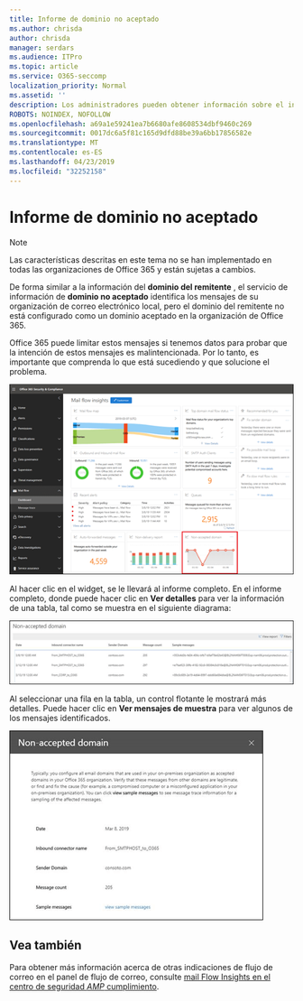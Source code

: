 ```yaml
---
title: Informe de dominio no aceptado
ms.author: chrisda
author: chrisda
manager: serdars
ms.audience: ITPro
ms.topic: article
ms.service: O365-seccomp
localization_priority: Normal
ms.assetid: ''
description: Los administradores pueden obtener información sobre el informe de dominio no aceptado en el panel de flujo de correo en el centro de seguridad & cumplimiento.
ROBOTS: NOINDEX, NOFOLLOW
ms.openlocfilehash: a69a1e59241ea7b6680afe8608534dbf9460c269
ms.sourcegitcommit: 0017dc6a5f81c165d9dfd88be39a6bb17856582e
ms.translationtype: MT
ms.contentlocale: es-ES
ms.lasthandoff: 04/23/2019
ms.locfileid: "32252158"
---
```

# <a name="non-accepted-domain-report"></a>Informe de dominio no aceptado

> [!NOTE]
> Las características descritas en este tema no se han implementado en todas las organizaciones de Office 365 y están sujetas a cambios.

De forma similar a la información del **dominio del remitente** , el servicio de información de **dominio no aceptado** identifica los mensajes de su organización de correo electrónico local, pero el dominio del remitente no está configurado como un dominio aceptado en la organización de Office 365.

Office 365 puede limitar estos mensajes si tenemos datos para probar que la intención de estos mensajes es malintencionada. Por lo tanto, es importante que comprenda lo que está sucediendo y que solucione el problema.

![El informe de dominio no aceptado en el panel de flujo de correo en el centro de seguridad & cumplimiento](media/non-accepted-domain-report-selected.png)

Al hacer clic en el widget, se le llevará al informe completo. En el informe completo, donde puede hacer clic en **Ver detalles** para ver la información de una tabla, tal como se muestra en el siguiente diagrama:

![Ver la tabla de detalles en el informe de dominio no aceptado](media/non-accepted-domain-report-view-details.png)

Al seleccionar una fila en la tabla, un control flotante le mostrará más detalles. Puede hacer clic en **Ver mensajes de muestra** para ver algunos de los mensajes identificados.

![Selección de una fila en la tabla de detalles en el informe de dominio no aceptado](media/non-accepted-domain-report-select-row-in-table.png)

## <a name="see-also"></a>Vea también

Para obtener más información acerca de otras indicaciones de flujo de correo en el panel de flujo de correo, consulte [mail Flow Insights en el centro de seguridad _AMP_ cumplimiento](mail-flow-insights-v2.md).

